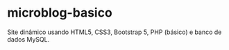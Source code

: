 # microblog-basico
Site dinâmico usando HTML5, CSS3, Bootstrap 5, PHP (básico) e banco de dados MySQL.
